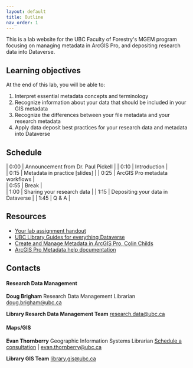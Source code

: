 ```yaml
---
layout: default
title: Outline
nav_order: 1
---
```


This is a lab website for the UBC Faculty of Forestry's MGEM program focusing on managing metadata in ArcGIS Pro, and depositing research data into Dataverse.

## Learning objectives

At the end of this lab, you will be able to:

1. Interpret essential metadata concepts and terminology
2. Recognize information about your data that should be included in your GIS metadata
3. Recognize the differences between your file metadata and your research metadata
4. Apply data deposit best practices for your research data and metadata into Dataverse

## Schedule

| 0:00 | Announcement from Dr. Paul Pickell |
| 0:10 | Introduction |  
| 0:15 | Metadata in practice [slides] |
| 0:25 | ArcGIS Pro metadata workflows |  
| 0:55 | Break |  
| 1:00 | Sharing your research data |
| 1:15 | Depositing your data in Dataverse |
| 1:45 | Q & A |

## Resources

- [Your lab assignment handout](#)
- [UBC Library Guides for everything Dataverse](https://researchdata.library.ubc.ca/share/share-your-data/)
- [Create and Manage Metadata in ArcGIS Pro, Colin Childs](https://www.esri.com/about/newsroom/arcuser/create-and-manage-metadata-in-arcgis-pro/)
- [ArcGIS Pro Metadata help documentation](https://pro.arcgis.com/en/pro-app/latest/help/metadata/view-and-edit-metadata.htm)

## Contacts

#### Research Data Management

**Doug Brigham** Research Data Management Librarian
doug.brigham@ubc.ca

**Library Resarch Data Management Team**
research.data@ubc.ca

#### Maps/GIS

**Evan Thornberry** Geographic Information Systems Librarian
[Schedule a consultation](https://libcal.library.ubc.ca/appointments/evanthornberry) | evan.thornberry@ubc.ca

**Library GIS Team**
library.gis@ubc.ca

